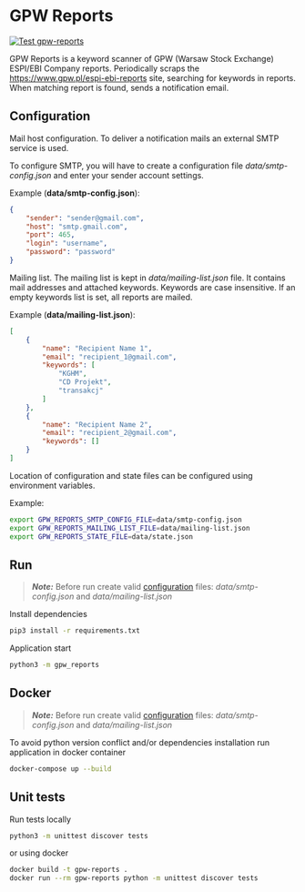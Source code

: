 # GPW Reports

[![Test gpw-reports](https://github.com/pawelkn/gpw-reports/actions/workflows/test-gpw-reports.yml/badge.svg)](https://github.com/pawelkn/gpw-reports/actions/workflows/test-gpw-reports.yml)

GPW Reports is a keyword scanner of GPW (Warsaw Stock Exchange) ESPI/EBI Company reports. Periodically scraps the <https://www.gpw.pl/espi-ebi-reports> site,  searching for keywords in reports. When matching report is found, sends a notification email.

## Configuration

Mail host configuration. To deliver a notification mails an external SMTP service is used.

To configure SMTP, you will have to create a configuration file *data/smtp-config.json* and enter your sender account settings.

Example (**data/smtp-config.json**):

```json
{
    "sender": "sender@gmail.com",
    "host": "smtp.gmail.com",
    "port": 465,
    "login": "username",
    "password": "password"
}
```

Mailing list. The mailing list is kept in *data/mailing-list.json* file. It contains mail addresses and attached keywords. Keywords are case insensitive. If an empty keywords list is set, all reports are mailed.

Example (**data/mailing-list.json**):

```json
[
    {
        "name": "Recipient Name 1",
        "email": "recipient_1@gmail.com",
        "keywords": [
            "KGHM",
            "CD Projekt",
            "transakcj"
        ]
    },
    {
        "name": "Recipient Name 2",
        "email": "recipient_2@gmail.com",
        "keywords": []
    }
]
```

Location of configuration and state files can be configured using environment variables.

Example:

```sh
export GPW_REPORTS_SMTP_CONFIG_FILE=data/smtp-config.json
export GPW_REPORTS_MAILING_LIST_FILE=data/mailing-list.json
export GPW_REPORTS_STATE_FILE=data/state.json
```

## Run

> ***Note:*** Before run create valid [configuration](##Configuration) files: *data/smtp-config.json* and *data/mailing-list.json*

Install dependencies

```sh
pip3 install -r requirements.txt
```

Application start

```sh
python3 -m gpw_reports
```

## Docker

> ***Note:*** Before run create valid [configuration](##Configuration) files: *data/smtp-config.json* and *data/mailing-list.json*

To avoid python version conflict and/or dependencies installation run application in docker container

```sh
docker-compose up --build
```

## Unit tests

Run tests locally

```sh
python3 -m unittest discover tests
```

or using docker

```sh
docker build -t gpw-reports .
docker run --rm gpw-reports python -m unittest discover tests
```